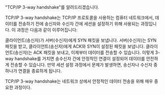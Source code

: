 "TCP/IP 3-way handshake"를 알려드리겠습니다.

TCP/IP 3-way handshake는 TCP/IP 프로토콜을 사용하는 컴퓨터 네트워크에서, 데이터를 전송하기 전에 송신자와 수신자 간에 세션을 설정하기 위해 사용되는 과정입니다. 이 과정은 다음과 같이 이루어집니다:

클라이언트(송신자)가 서버(수신자)에게 SYN 패킷을 보냅니다.
서버(수신자)는 SYN 패킷을 받고, 클라이언트(송신자)에게 ACK와 SYN이 설정된 패킷을 보냅니다.
클라이언트(송신자)는 ACK 패킷을 보내고, 이제부터 데이터를 전송할 수 있습니다.
이렇게 3-way handshake를 거치면 송수신자 간에 안정적인 연결이 설정되어 데이터를 안전하게 전송할 수 있습니다. 만약 세션 설정 과정에서 문제가 발생하면, 송신자나 수신자 중 하나가 연결을 종료하게 됩니다.

TCP/IP 3-way handshake는 네트워크 상에서 안정적인 데이터 전송을 위해 매우 중요한 과정이다.